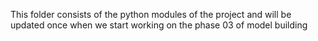 This folder consists of the python modules of the project and will be updated once when we start working on the phase 03 of model building
